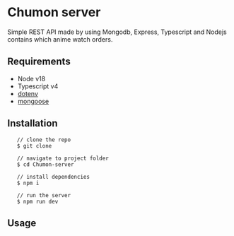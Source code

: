 # Chumon server

Simple REST API made by using Mongodb, Express, Typescript and Nodejs contains which anime watch orders.

## Requirements

- Node v18
- Typescript v4 
- [dotenv](https://www.npmjs.com/package/dotenv)
- [mongoose](https://mongoosejs.com/)

## Installation

```console
   // clone the repo
   $ git clone

   // navigate to project folder
   $ cd Chumon-server

   // install dependencies
   $ npm i

   // run the server
   $ npm run dev
```

## Usage